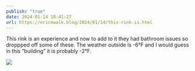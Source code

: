 ```yaml
---
publish: "true"
date: 2024-01-14 10:41:27
url: https://ericmwalk.blog/2024/01/14/this-rink-is.html
---
```


This rink is an experience and now to add to it they had bathroom issues so droppped off some of these. The weather outside is -6°F and I would guess in this “building” it is probably -2°F.



![](https://ericmwalk.blog/uploads/2024/27325ee1ab.jpg)